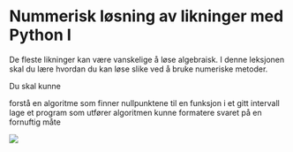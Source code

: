 # Nummerisk løsning av likninger med Python I

De fleste likninger kan være vanskelige å løse algebraisk. I denne leksjonen skal du lære hvordan du kan løse slike ved å bruke numeriske metoder. 

Du skal kunne 

forstå en algoritme som finner nullpunktene til en funksjon i et gitt intervall
lage et program som utfører algoritmen
kunne formatere svaret på en fornuftig måte

![](/bilder/nullpunkt-num.png)